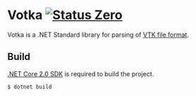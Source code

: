 Votka [![Status Zero][status-zero]][andivionian-status-classifier]
=====

Votka is a .NET Standard library for parsing of [VTK file format][vtk-format].

Build
-----

[.NET Core 2.0 SDK][net-core-sdk] is required to build the project.

```console
$ dotnet build
```

[andivionian-status-classifier]: https://github.com/ForNeVeR/andivionian-status-classifier#status-zero-
[net-core-sdk]: https://www.microsoft.com/net/download/core#/sdk
[vtk-format]: https://www.vtk.org/wp-content/uploads/2015/04/file-formats.pdf

[status-zero]: https://img.shields.io/badge/status-zero-lightgrey.svg
